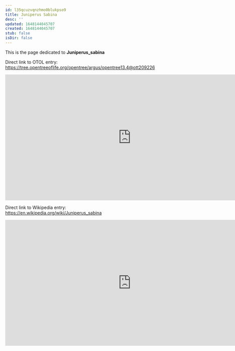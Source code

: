 ```yaml
---
id: l35qcuzvqnzhmo0blukpso9
title: Juniperus Sabina
desc: ''
updated: 1648144045707
created: 1648144045707
stub: false
isDir: false
---
```

This is the page dedicated to **Juniperus_sabina**


Direct link to OTOL entry: https://tree.opentreeoflife.org/opentree/argus/opentree13.4@ott209226



<html>
    <body>
    <iframe src="https://tree.opentreeoflife.org/opentree/argus/opentree13.4@ott209226"
    width="800" height="400" frameborder="0" allowfullscreen> </iframe>
    </body>
</html>
    


Direct link to Wikipedia entry: https://en.wikipedia.org/wiki/Juniperus_sabina



<html>
    <body>
    <iframe src="https://en.wikipedia.org/wiki/Juniperus_sabina"
    width="800" height="400" frameborder="0" allowfullscreen> </iframe>
    </body>
</html>
    

